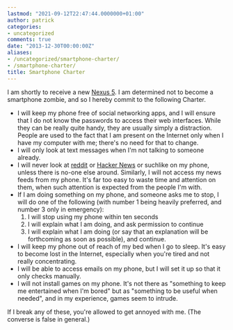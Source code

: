 ```yaml
---
lastmod: "2021-09-12T22:47:44.0000000+01:00"
author: patrick
categories:
- uncategorized
comments: true
date: "2013-12-30T00:00:00Z"
aliases:
- /uncategorized/smartphone-charter/
- /smartphone-charter/
title: Smartphone Charter
---
```

I am shortly to receive a new [Nexus 5][1]. I am determined not to become a smartphone zombie, and so I hereby commit to the following Charter.

*   I will keep my phone free of social networking apps, and I will ensure that I do not know the passwords to access their web interfaces. While they can be really quite handy, they are usually simply a distraction. People are used to the fact that I am present on the Internet only when I have my computer with me; there's no need for that to change.
*   I will only look at text messages when I'm not talking to someone already.
*   I will never look at [reddit][2] or [Hacker News][3] or suchlike on my phone, unless there is no-one else around. Similarly, I will not access my news feeds from my phone. It's far too easy to waste time and attention on them, when such attention is expected from the people I'm with.
*   If I am doing something on my phone, and someone asks me to stop, I will do one of the following (with number 1 being heavily preferred, and number 3 only in emergency):
    1.  I will stop using my phone within ten seconds
    2.  I will explain what I am doing, and ask permission to continue
    3.  I will explain what I am doing (or say that an explanation will be forthcoming as soon as possible), and continue.
*   I will keep my phone out of reach of my bed when I go to sleep. It's easy to become lost in the Internet, especially when you're tired and not really concentrating.
*   I will be able to access emails on my phone, but I will set it up so that it only checks manually.
*   I will not install games on my phone. It's not there as "something to keep me entertained when I'm bored" but as "something to be useful when needed", and in my experience, games seem to intrude.

If I break any of these, you're allowed to get annoyed with me. (The converse is false in general.)

 [1]: https://en.wikipedia.org/wiki/Nexus_5 "Nexus 5 Wikipedia page"
 [2]: http://www.reddit.com/ "reddit"
 [3]: https://news.ycombinator.com "Hacker News"
